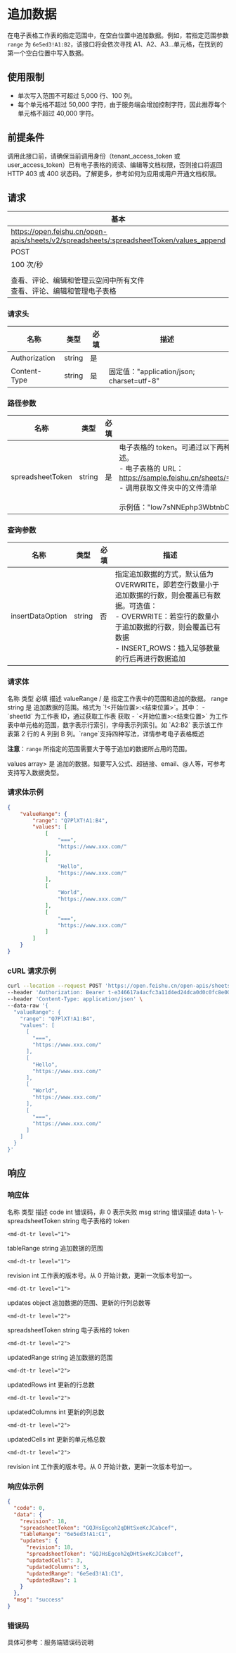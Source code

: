 # 追加数据

在电子表格工作表的指定范围中，在空白位置中追加数据。例如，若指定范围参数 `range` 为 `6e5ed3!A1:B2`，该接口将会依次寻找 A1、A2、A3...单元格，在找到的第一个空白位置中写入数据。

## 使用限制

- 单次写入范围不可超过 5,000 行、100 列。
- 每个单元格不超过 50,000 字符，由于服务端会增加控制字符，因此推荐每个单元格不超过 40,000 字符。
## 前提条件

调用此接口前，请确保当前调用身份（tenant_access_token 或 user_access_token）已有电子表格的阅读、编辑等文档权限，否则接口将返回 HTTP 403 或 400 状态码。了解更多，参考如何为应用或用户开通文档权限。
## 请求
| 基本 |  |
| --- | --- |
| https://open.feishu.cn/open-apis/sheets/v2/spreadsheets/:spreadsheetToken/values_append |
| POST |
| 100 次/秒 |
|  |
| 查看、评论、编辑和管理云空间中所有文件<br>查看、评论、编辑和管理电子表格 |


### 请求头
| 名称 | 类型 | 必填 | 描述 |
| --- | --- | --- | --- |
| Authorization | string | 是 |
| Content-Type | string | 是 | 固定值："application/json; charset=utf-8" |




### 路径参数
| 名称 | 类型 | 必填 | 描述 |
| --- | --- | --- | --- |
| spreadsheetToken | string | 是 | 电子表格的 token。可通过以下两种方式获取。了解更多，参考电子表格概述。<br>- 电子表格的 URL：https://sample.feishu.cn/sheets/==Iow7sNNEphp3WbtnbCscPqabcef==<br>- 调用获取文件夹中的文件清单<br> <br>示例值："Iow7sNNEphp3WbtnbCscPqabcef" |




### 查询参数

| 名称 | 类型 | 必填 | 描述 |
| --- | --- | --- | --- |
| insertDataOption | string | 否 | 指定追加数据的方式，默认值为 OVERWRITE，即若空行数量小于追加数据的行数，则会覆盖已有数据。可选值：<br>- OVERWRITE：若空行的数量小于追加数据的行数，则会覆盖已有数据<br>- INSERT_ROWS：插入足够数量的行后再进行数据追加 |



### 请求体 
<md-dt-table>
  <md-dt-thead>
      <md-dt-tr>
  <md-dt-th style="width: 30%;">名称</md-dt-th>
  <md-dt-th style="width: 20%;">类型</md-dt-th>
  <md-dt-th style="width: 10%;">必填</md-dt-th>
  <md-dt-th style="width: 40%;">描述</md-dt-th>
      </md-dt-tr>
  </md-dt-thead>
  <md-dt-tbody>

<md-dt-tr level="0">
<md-dt-td>
valueRange
</md-dt-td>
<md-dt-td>
/
</md-dt-td>
<md-dt-td>
是
</md-dt-td>
<md-dt-td>
指定工作表中的范围和追加的数据。
</md-dt-td>
</md-dt-tr>

<md-dt-tr level="1">
<md-dt-td>
range
</md-dt-td>
<md-dt-td>
string
</md-dt-td>
<md-dt-td>
是
</md-dt-td>
<md-dt-td>
追加数据的范围。格式为 `<sheetId>!<开始位置>:<结束位置>`。其中：
- `sheetId` 为工作表 ID，通过获取工作表 获取
- `<开始位置>:<结束位置>` 为工作表中单元格的范围，数字表示行索引，字母表示列索引。如 `A2:B2` 表示该工作表第 2 行的 A 列到 B 列。`range`支持四种写法，详情参考电子表格概述

  **注意**：`range` 所指定的范围需要大于等于追加的数据所占用的范围。<br>
</md-dt-td>
</md-dt-tr>

<md-dt-tr level="1">
<md-dt-td>
values
</md-dt-td>
<md-dt-td>
array<array<interface>>
</md-dt-td>
<md-dt-td>
是
</md-dt-td>
<md-dt-td>
追加的数据。如要写入公式、超链接、email、@人等，可参考支持写入数据类型。
</md-dt-td>
</md-dt-tr>

</md-dt-tbody>
</md-dt-table>


  
### 请求体示例  
```json
{
    "valueRange": {
        "range": "Q7PlXT!A1:B4",
        "values": [
            [
                "===",
                "https://www.xxx.com/"
            ],
            [
                "Hello",
                "https://www.xxx.com/"
            ],
            [
                "World",
                "https://www.xxx.com/"
            ],
            [
                "===",
                "https://www.xxx.com/"
            ]
        ]
    }
}
```
  
### cURL 请求示例
```bash
curl --location --request POST 'https://open.feishu.cn/open-apis/sheets/v2/spreadsheets/shtcngNygNfuqhxTBf588jwgWbJ/values_append?insertDataOption=OVERWRITE' \
--header 'Authorization: Bearer t-e346617a4acfc3a11d4ed24dca0d0c0fc8e0067e' \
--header 'Content-Type: application/json' \
--data-raw '{
  "valueRange": {
    "range": "Q7PlXT!A1:B4",
    "values": [
      [
        "===",
        "https://www.xxx.com/"
      ],
      [
        "Hello",
        "https://www.xxx.com/"
      ],
      [
        "World",
        "https://www.xxx.com/"
      ],
      [
        "===",
        "https://www.xxx.com/"
      ]
    ]
  }
}'
```
  
## 响应  
### 响应体
<md-dt-table>
  <md-dt-thead>
    <md-dt-tr>
<md-dt-th style="width: 35%;">名称</md-dt-th>
<md-dt-th style="width: 13%;">类型</md-dt-th>
<md-dt-th style="width: 52%;">描述</md-dt-th>
    </md-dt-tr>
  </md-dt-thead>
  <md-dt-tbody>

    
<md-dt-tr level="0">
	<md-dt-td>
	code
	</md-dt-td>
	<md-dt-td>
	int
	</md-dt-td>
	<md-dt-td>
	错误码，非 0 表示失败
	</md-dt-td>
</md-dt-tr>


<md-dt-tr level="0">
	<md-dt-td>
	msg
	</md-dt-td>
	<md-dt-td>
	string
	</md-dt-td>
	<md-dt-td>
	错误描述
	</md-dt-td>
</md-dt-tr>


<md-dt-tr level="0">
	<md-dt-td>
	data
	</md-dt-td>
	<md-dt-td>
	\-
	</md-dt-td>
	<md-dt-td>
	\-
	</md-dt-td>
</md-dt-tr>
    <md-dt-tr level="1">
<md-dt-td>
  spreadsheetToken
</md-dt-td>
<md-dt-td>
  string
</md-dt-td>
<md-dt-td>
  电子表格的 token
</md-dt-td>
    </md-dt-tr>

    <md-dt-tr level="1">
<md-dt-td>
  tableRange
</md-dt-td>
<md-dt-td>
  string
</md-dt-td>
<md-dt-td>
  追加数据的范围
</md-dt-td>
    </md-dt-tr>

    <md-dt-tr level="1">
<md-dt-td>
  revision
</md-dt-td>
<md-dt-td>
  int
</md-dt-td>
<md-dt-td>
  工作表的版本号。从 0 开始计数，更新一次版本号加一。
</md-dt-td>
    </md-dt-tr>

    <md-dt-tr level="1">
<md-dt-td>
  updates
</md-dt-td>
<md-dt-td>
  object
</md-dt-td>
<md-dt-td>
  追加数据的范围、更新的行列总数等
</md-dt-td>
    </md-dt-tr>

    <md-dt-tr level="2">
<md-dt-td>
  spreadsheetToken
</md-dt-td>
<md-dt-td>
  string
</md-dt-td>
<md-dt-td>
  电子表格的 token
</md-dt-td>
    </md-dt-tr>

    <md-dt-tr level="2">
<md-dt-td>
  updatedRange
</md-dt-td>
<md-dt-td>
  string
</md-dt-td>
<md-dt-td>
  追加数据的范围
</md-dt-td>
    </md-dt-tr>

    <md-dt-tr level="2">
<md-dt-td>
  updatedRows
</md-dt-td>
<md-dt-td>
  int
</md-dt-td>
<md-dt-td>
  更新的行总数
</md-dt-td>
    </md-dt-tr>

    <md-dt-tr level="2">
<md-dt-td>
  updatedColumns
</md-dt-td>
<md-dt-td>
  int
</md-dt-td>
<md-dt-td>
  更新的列总数
</md-dt-td>
    </md-dt-tr>

    <md-dt-tr level="2">
<md-dt-td>
  updatedCells
</md-dt-td>
<md-dt-td>
  int
</md-dt-td>
<md-dt-td>
  更新的单元格总数
</md-dt-td>
    </md-dt-tr>

    <md-dt-tr level="2">
<md-dt-td>
  revision
</md-dt-td>
<md-dt-td>
  int
</md-dt-td>
<md-dt-td>
  工作表的版本号。从 0 开始计数，更新一次版本号加一。
</md-dt-td>
    </md-dt-tr>

  </md-dt-tbody>
</md-dt-table>


 
 ### 响应体示例  
```json
{
  "code": 0,
  "data": {
    "revision": 18,
    "spreadsheetToken": "GQJHsEgcoh2qDHtSxeKcJCabcef",
    "tableRange": "6e5ed3!A1:C1",
    "updates": {
      "revision": 18,
      "spreadsheetToken": "GQJHsEgcoh2qDHtSxeKcJCabcef",
      "updatedCells": 3,
      "updatedColumns": 3,
      "updatedRange": "6e5ed3!A1:C1",
      "updatedRows": 1
    }
  },
  "msg": "success"
}
```
### 错误码

具体可参考：服务端错误码说明